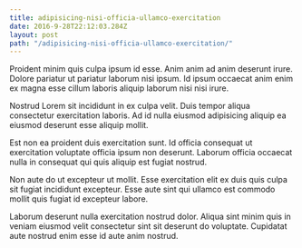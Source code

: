 ```yaml
---
title: adipisicing-nisi-officia-ullamco-exercitation
date: 2016-9-28T22:12:03.284Z
layout: post
path: "/adipisicing-nisi-officia-ullamco-exercitation/"
---
```


Proident minim quis culpa ipsum id esse. Anim anim ad anim deserunt irure. Dolore pariatur ut pariatur laborum nisi ipsum. Id ipsum occaecat anim enim ex magna esse cillum laboris aliquip laborum nisi nisi irure.

Nostrud Lorem sit incididunt in ex culpa velit. Duis tempor aliqua consectetur exercitation laboris. Ad id nulla eiusmod adipisicing aliquip ea eiusmod deserunt esse aliquip mollit.

Est non ea proident duis exercitation sunt. Id officia consequat ut exercitation voluptate officia ipsum non deserunt. Laborum officia occaecat nulla in consequat qui quis aliquip est fugiat nostrud.

Non aute do ut excepteur ut mollit. Esse exercitation elit ex duis quis culpa sit fugiat incididunt excepteur. Esse aute sint qui ullamco est commodo mollit quis fugiat id excepteur labore.

Laborum deserunt nulla exercitation nostrud dolor. Aliqua sint minim quis in veniam eiusmod velit consectetur sint sit deserunt do voluptate. Cupidatat aute nostrud enim esse id aute anim nostrud.